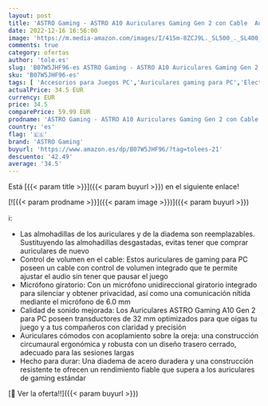 ```yaml
---
layout: post
title: 'ASTRO Gaming - ASTRO A10 Auriculares Gaming Gen 2 con Cable  Auriculares Over-ear para gaming  Micrófono giratorio para silenciar  Compatibles con Xbox Series X|S  Xbox One  PS5  PS4  Nintendo Switch  PC  Mac - Gris'
date: 2022-12-16 16:56:00
image: 'https://m.media-amazon.com/images/I/415m-8ZCJ9L._SL500_._SL400_.jpg'
comments: true
category: ofertas
author: 'tole.es'
slug: 'B07W5JHF96-es ASTRO Gaming - ASTRO A10 Auriculares Gaming Gen 2 con...'
sku: 'B07W5JHF96-es'
tags: [ 'Accesorios para Juegos PC','Auriculares gaming para PC','Electrónica','Juegos y Accesorios para PC','Videojuegos','astro gaming','nintendo','ps4','ps5','xbox','🇪🇸', ]
actualPrice: 34.5 EUR
currency: EUR
price: 34.5
comparePrice: 59.99 EUR
prodname: 'ASTRO Gaming - ASTRO A10 Auriculares Gaming Gen 2 con Cable  Auriculares Over-ear para gaming  Micrófono giratorio para silenciar  Compatibles con Xbox Series X|S  Xbox One  PS5  PS4  Nintendo Switch  PC  Mac - Gris'
country: 'es'
flag: '🇪🇸'
brand: 'ASTRO Gaming'
buyurl: 'https://www.amazon.es/dp/B07W5JHF96/?tag=tolees-21'
descuento: '42.49'
average: '34.5'
---
```


Está [{{< param title >}}]({{< param buyurl >}}) en el siguiente enlace!

[![{{< param prodname >}}]({{< param image >}})]({{< param buyurl >}})

ℹ️:

- Las almohadillas de los auriculares y de la diadema son reemplazables. Sustituyendo las almohadillas desgastadas, evitas tener que comprar auriculares de nuevo
- Control de volumen en el cable: Estos auriculares de gaming para PC poseen un cable con control de volumen integrado que te permite ajustar el audio sin tener que pausar el juego
- Micrófono giratorio: Con un micrófono unidireccional giratorio integrado para silenciar y obtener privacidad, así como una comunicación nítida mediante el micrófono de 6.0 mm
- Calidad de sonido mejorada: Los Auriculares ASTRO Gaming A10 Gen 2 para PC poseen transductores de 32 mm optimizados para que oigas tu juego y a tus compañeros con claridad y precisión
- Auriculares cómodos con acoplamiento sobre la oreja: una construcción circumaural ergonómica y robusta con un diseño trasero cerrado, adecuado para las sesiones largas
- Hecho para durar: Una diadema de acero duradera y una construcción resistente te ofrecen un rendimiento fiable que supera a los auriculares de gaming estándar

[🛒 Ver la oferta!!]({{< param buyurl >}})
